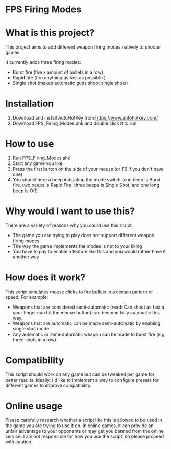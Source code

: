 # FPS Firing Modes

# What is this project?
This project aims to add different weapon firing modes natively to shooter games.

It currently adds three firing modes:
- Burst fire (fire x amount of bullets in a row)
- Rapid fire (fire anything as fast as possible.)
- Single shot (makes automatic guns shoot single shots)

# Installation
1. Download and install AutoHotKey from https://www.autohotkey.com/
2. Download FPS_Firing_Modes.ahk and double click it to run.

# How to use
1. Run FPS_Firing_Modes.ahk
2. Start any game you like.
3. Press the first button on the side of your mouse (or F6 if you don't have one)
4. You should here a beep indicating the mode switch (one beep is Burst fire, two beeps is Rapid Fire, three beeps is Single Shot, and one long beep is Off)

# Why would I want to use this?
There are a variety of reasons why you could use this script.
- The game you are trying to play does not support different weapon firing modes.
- The way the game implements the modes is not to your liking
- You have to pay to enable a feature like this and you would rather have it another way

# How does it work?
This script simulates mouse clicks to fire bullets in a certain pattern or speed. For example:
- Weapons that are considered semi-automatic (read: Can shoot as fast a your finger can hit the mouse button) can become fully automatic this way.
- Weapons that are automatic can be made semi-automatic by enabling single shot mode.
- Any automatic or semi-automatic weapon can be made to burst fire (e.g. three shots in a row)

# Compatibility
This script should work on any game but can be tweaked per game for better results. Ideally, I'd like to implement a way to configure presets for different games to improve compatibility.

# Online usage
Please carefully research whether a script like this is allowed to be used in the game you are trying to use it on. In online games, it can provide an unfair advantage to your opponents or may get you banned from the online service. I am not responsible for how you use the script, so please proceed with caution.


